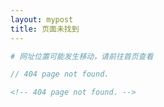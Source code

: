 ```yaml
---
layout: mypost
title: 页面未找到
---
```


```python
# 网址位置可能发生移动，请前往首页查看
```

```cpp
// 404 page not found.
```

```html
<!-- 404 page not found. -->
```
